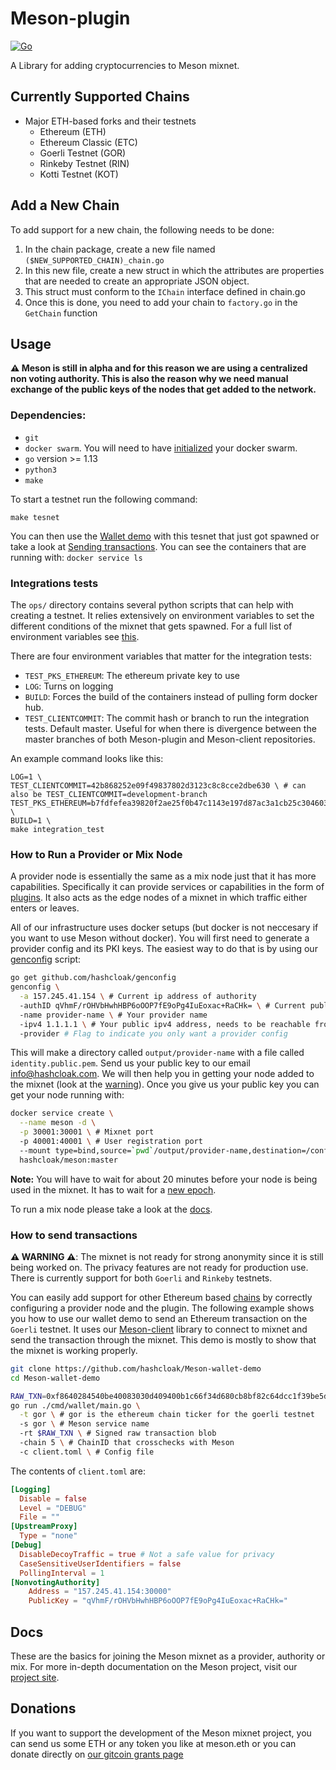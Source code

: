 # Meson-plugin

[![Go](https://github.com/hashcloak/Meson-plugin/actions/workflows/go.yml/badge.svg)](https://github.com/hashcloak/Meson-plugin/actions/workflows/go.yml)

A Library for adding cryptocurrencies to Meson mixnet.

## Currently Supported Chains

- Major ETH-based forks and their testnets
  - Ethereum (ETH)
  - Ethereum Classic (ETC)
  - Goerli Testnet (GOR)
  - Rinkeby Testnet (RIN)
  - Kotti Testnet (KOT)

## Add a New Chain

To add support for a new chain, the following needs to be done:
1. In the chain package, create a new file named `($NEW_SUPPORTED_CHAIN)_chain.go`
2. In this new file, create a new struct in which the attributes are properties that are needed to create an appropriate JSON object. 
3. This struct must conform to the `IChain` interface defined in chain.go
4. Once this is done, you need to add your chain to `factory.go` in the `GetChain` function

## Usage

__⚠️ Meson is still in alpha and for this reason we are using a centralized non voting authority. This is also the reason why we need manual exchange of the public keys of the nodes that get added to the network.__

### Dependencies:

- `git`
- `docker swarm`. You will need to have [initialized](https://docs.docker.com/engine/reference/commandline/swarm_init) your docker swarm.
- `go` version >= 1.13
- `python3`
- `make`

To start a testnet run the following command:

```
make tesnet
```

You can then use the [Wallet demo](https://github.com/hashcloak/Meson-wallet-demo) with this tesnet that just got spawned or take a look at [Sending transactions](#how-to-send-transactions). You can see the containers that are running with: `docker service ls`


### Integrations tests

The `ops/` directory contains several python scripts that can help with creating a testnet. It relies extensively on environment variables to set the different conditions of the mixnet that gets spawned. For a full list of environment variables see [this](https://meson.hashcloak.com/docs/#environment-variables).

There are four environment variables that matter for the integration tests:

- `TEST_PKS_ETHEREUM`: The ethereum private key to use 
- `LOG`: Turns on logging
- `BUILD`: Forces the build of the containers instead of pulling form docker hub.
- `TEST_CLIENTCOMMIT`: The commit hash or branch to run the integration tests. Default master. Useful for when there is divergence between the master branches of both Meson-plugin and Meson-client repositories.


An example command looks like this:

```
LOG=1 \
TEST_CLIENTCOMMIT=42b868252e09f49837802d3123c8c8cce2dbe630 \ # can also be TEST_CLIENTCOMMIT=development-branch
TEST_PKS_ETHEREUM=b7fdfefea39820f2ae25f0b47c1143e197d87ac3a1cb25c304603abcbe0834e9 \
BUILD=1 \
make integration_test
```

### How to Run a Provider or Mix Node

A provider node is essentially the same as a mix node just that it has more capabilities. Specifically it can provide services or capabilities in the form of [plugins](https://github.com/katzenpost/docs/blob/master/handbook/mix_server.rst#external-kaetzchen-plugin-configuration). It also acts as the edge nodes of a mixnet in which traffic either enters or leaves.

All of our infrastructure uses docker setups (but docker is not neccesary if you want to use Meson without docker). You will first need to generate a provider config and its PKI keys. The easiest way to do that is by using our [genconfig](https://github.com/hashcloak/genconfig/#genconfig) script:

```bash
go get github.com/hashcloak/genconfig
genconfig \
  -a 157.245.41.154 \ # Current ip address of authority
  -authID qVhmF/rOHVbHwhHBP6oOOP7fE9oPg4IuEoxac+RaCHk= \ # Current public key of authority
  -name provider-name \ # Your provider name
  -ipv4 1.1.1.1 \ # Your public ipv4 address, needs to be reachable from the authority
  -provider # Flag to indicate you only want a provider config
```

This will make a directory called `output/provider-name` with a file called `identity.public.pem`. Send us your public key to our email [info@hashcloak.com](info@hashcloak.com). We will then help you in getting your node added to the mixnet (look at the [warning](#Usage)). Once you give us your public key you can get your node running with:

```bash
docker service create \
  --name meson -d \
  -p 30001:30001 \ # Mixnet port
  -p 40001:40001 \ # User registration port
  --mount type=bind,source=`pwd`/output/provider-name,destination=/conf \
  hashcloak/meson:master
```

__Note:__ You will have to wait for about 20 minutes before your node is being used in the mixnet. It has to wait for a [new epoch](https://hashcloak.com/Meson/docs/#waiting-for-katzenpost-epoch).

To run a mix node please take a look at the [docs](https://hashcloak.com/Meson/docs/#how-to-run-a-mix-node).

### How to send transactions

__⚠️ WARNING ⚠️__: The mixnet is not ready for strong anonymity since it is still being worked on. The privacy features are not ready for production use. There is currently support for both `Goerli` and `Rinkeby` testnets.

You can easily add support for other Ethereum based [chains](https://hashcloak.com/Meson/docs/#other-blockchains) by correctly configuring a provider node and the plugin. The following example shows you how to use our wallet demo to send an Ethereum transaction on the `Goerli` testnet. It uses our [Meson-client](https://github.com/hashcloak/Meson-client) library to connect to mixnet and send the transaction through the mixnet. This demo is mostly to show that the mixnet is working properly.

```bash
git clone https://github.com/hashcloak/Meson-wallet-demo
cd Meson-wallet-demo

RAW_TXN=0xf8640284540be40083030d409400b1c66f34d680cb8bf82c64dcc1f39be5d6e77501802ca0c434f4d4b894b7cce2d880c250f7a67e4ef64cf0a921e3e4859219dff7b086fda0375a6195e221be77afda1d7c9e7d91bf39845065e9c56f7b5154e077a1ef8a77
go run ./cmd/wallet/main.go \
  -t gor \ # gor is the ethereum chain ticker for the goerli testnet
  -s gor \ # Meson service name
  -rt $RAW_TXN \ # Signed raw transaction blob
  -chain 5 \ # ChainID that crosschecks with Meson
  -c client.toml \ # Config file
```
The contents of `client.toml` are:

```toml
[Logging]
  Disable = false
  Level = "DEBUG"
  File = ""
[UpstreamProxy]
  Type = "none"
[Debug]
  DisableDecoyTraffic = true # Not a safe value for privacy
  CaseSensitiveUserIdentifiers = false
  PollingInterval = 1
[NonvotingAuthority]
    Address = "157.245.41.154:30000"
    PublicKey = "qVhmF/rOHVbHwhHBP6oOOP7fE9oPg4IuEoxac+RaCHk="
```

## Docs
These are the basics for joining the Meson mixnet as a provider, authority or mix. For more in-depth documentation on the Meson project, visit our [project site](https://hashcloak.com/Meson).

## Donations
If you want to support the development of the Meson mixnet project, you can send us some ETH or any token you like at meson.eth or you can donate directly on [our gitcoin grants page](https://gitcoin.co/grants/290/meson?tab=description)
